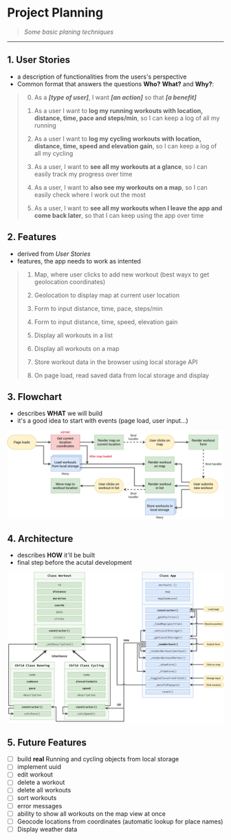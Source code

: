 # Project Planning

> _Some basic planing techniques_

---

## 1. User Stories

- a description of functionalities from the users's perspective
- Common format that answers the questions **Who?** **What?** and **Why?**:

> 0. As a **_[type of user]_**, I want **_[an action]_** so that **_[a benefit]_**
>
> 1. As a user I want to **log my running workouts with location, distance, time, pace and steps/min**, so I can keep a log of all my running
>
> 2. As a user I want to **log my cycling workouts with location, distance, time, speed and elevation gain**, so I can keep a log of all my cycling
>
> 3. As a user, I want to **see all my workouts at a glance**, so I can easily track my progress over time
>
> 4. As a user, I want to **also see my workouts on a map**, so I can easily check where I work out the most
>
> 5. As a user, I want to **see all my workouts when I leave the app and come back later**, so that I can keep using the app over time

## 2. Features

- derived from _User Stories_
- features, the app needs to work as intented

> 1. Map, where user clicks to add new workout (best wayx to get geolocation coordinates)
>
> 2. Geolocation to display map at current user location
>
> 3. Form to input distance, time, pace, steps/min
>
> 4. Form to input distance, time, speed, elevation gain
>
> 5. Display all workouts in a list
>
> 6. Display all workouts on a map
>
> 7. Store workout data in the browser using local storage API
>
> 8. On page load, read saved data from local storage and display

## 3. Flowchart

- describes **WHAT** we will build
- it's a good idea to start with events (page load, user input...)

![Flowchart](Mapty-flowchart.png)

## 4. Architecture

- describes **HOW** it'll be built
- final step before the acutal development

![Feature Chart](Mapty-architecture-final.png)

## 5. Future Features

- [ ] build **real** Running and cycling objects from local storage
- [ ] implement uuid
- [ ] edit workout
- [ ] delete a workout
- [ ] delete all workouts
- [ ] sort workouts
- [ ] error messages
- [ ] ability to show all workouts on the map view at once
- [ ] Geocode locations from coordinates (automatic lookup for place names)
- [ ] Display weather data
